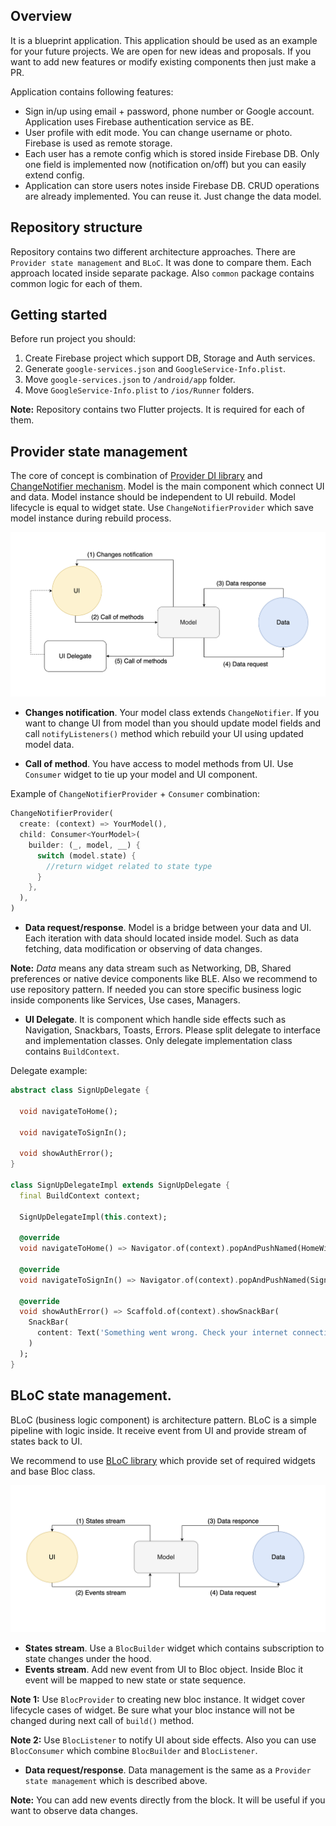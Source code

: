## Overview
It is a blueprint application. This application should be used as an example for your future projects. We are open for new ideas and proposals. If you want to add new features or modify existing components then just make a PR.

Application contains following features:
* Sign in/up using email + password, phone number or Google account. Application uses Firebase authentication service as BE.
* User profile with edit mode. You can change username or photo. Firebase is used as remote storage. 
* Each user has a remote config which is stored inside Firebase DB. Only one field is implemented now (notification on/off) but you can easily extend config.
* Application can store users notes inside Firebase DB. CRUD operations are already implemented. You can reuse it. Just change the data model.
## Repository structure
Repository contains two different architecture approaches. There are `Provider state management` and `BLoC`. It was done to compare them. Each approach located inside separate package. Also `common` package contains common logic for each of them.
## Getting started
Before run project you should:
1. Create Firebase project which support DB, Storage and Auth services. 
2. Generate `google-services.json` and `GoogleService-Info.plist`. 
3. Move `google-services.json` to `/android/app` folder.
4. Move `GoogleService-Info.plist` to `/ios/Runner` folders.

**Note:** Repository contains two Flutter projects. It is required for each of them.
## Provider state management
The core of concept is combination of [Provider DI library](https://pub.dev/packages/provider) and [ChangeNotifier mechanism](https://flutter.dev/docs/development/data-and-backend/state-mgmt/simple). Model is the main component which connect UI and data. Model instance should be independent to UI rebuild. Model lifecycle is equal to widget state. Use `ChangeNotifierProvider` which save model instance during rebuild process.

![Provider architecture](diagrams/provider_diagram.png)
* **Changes notification**. Your model class extends `ChangeNotifier`. If you want to change UI from model than you should update model fields and call `notifyListeners()` method which rebuild your UI using updated model data.

* **Call of method**. You have access to model methods from UI. Use `Consumer` widget to tie up your model and UI component.

Example of `ChangeNotifierProvider` + `Consumer` combination:
```dart
ChangeNotifierProvider(
  create: (context) => YourModel(),
  child: Consumer<YourModel>(
    builder: (_, model, __) {
      switch (model.state) {
        //return widget related to state type
      }
    },
  ),
)
```
* **Data request/response**. Model is a bridge between your data and UI. Each iteration with data should located inside model. Such as data fetching, data modification or observing of data changes.

**Note:** _Data_ means any data stream such as Networking, DB, Shared preferences or native device components like BLE. Also we recommend to use repository pattern. If needed you can store specific business logic inside components like Services, Use cases, Managers.
* **UI Delegate**. It is component which handle side effects such as Navigation, Snackbars, Toasts, Errors. Please split delegate to interface and implementation classes. Only delegate implementation class contains `BuildContext`.

Delegate example:
```dart
abstract class SignUpDelegate {

  void navigateToHome();

  void navigateToSignIn();

  void showAuthError();
}

class SignUpDelegateImpl extends SignUpDelegate {
  final BuildContext context;

  SignUpDelegateImpl(this.context);

  @override
  void navigateToHome() => Navigator.of(context).popAndPushNamed(HomeWidget.route);

  @override
  void navigateToSignIn() => Navigator.of(context).popAndPushNamed(SignInWidget.route);

  @override
  void showAuthError() => Scaffold.of(context).showSnackBar(
    SnackBar(
      content: Text('Something went wrong. Check your internet connection'),
    )
  );
}
```
## BLoC state management.
BLoC (business logic component) is architecture pattern. BLoC is a simple pipeline with logic inside. It receive event from UI and provide stream of states back to UI.

We recommend to use [BLoC library](https://bloclibrary.dev/#/gettingstarted) which provide set of required widgets and base Bloc class.

![BLoC architecture](diagrams/bloc_diagram.png)
* **States stream**. Use a `BlocBuilder` widget which contains subscription to state changes under the hood.
* **Events stream**. Add new event from UI to Bloc object. Inside Bloc it event will be mapped to new state or state sequence.

**Note 1:** Use `BlocProvider` to creating new bloc instance. It widget cover lifecycle cases of widget. Be sure what your bloc instance will not be changed during next call of `build()` method.

**Note 2:** Use `BlocListener` to notify UI about side effects. Also you can use `BlocConsumer` which combine `BlocBuilder` and `BlocListener`.
* **Data request/response**. Data management is the same as a `Provider state management` which is described above.

**Note:** You can add new events directly from the block. It will be useful if you want to observe data changes.
